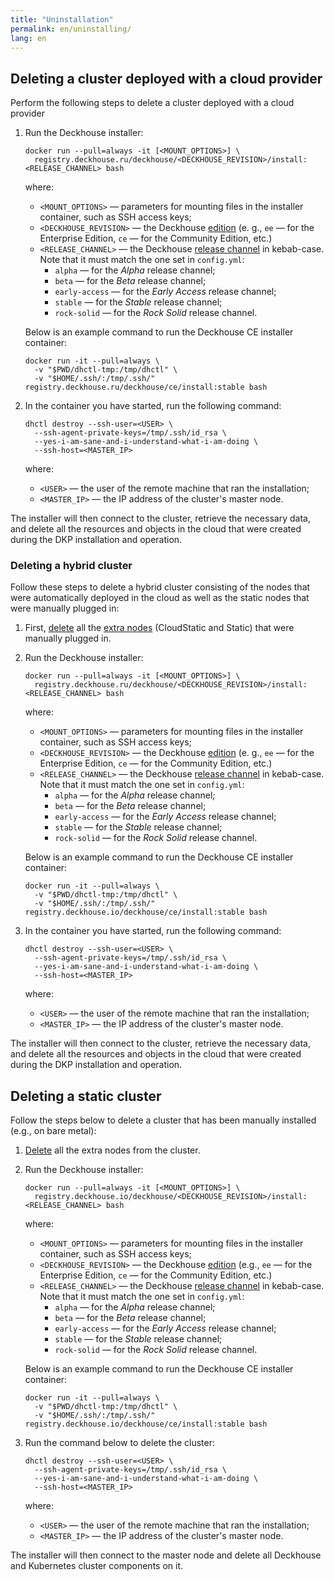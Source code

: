 ```yaml
---
title: "Uninstallation"
permalink: en/uninstalling/
lang: en
---
```


## Deleting a cluster deployed with a cloud provider

Perform the following steps to delete a cluster deployed with a cloud provider

1. Run the Deckhouse installer:

   ```shell
   docker run --pull=always -it [<MOUNT_OPTIONS>] \
     registry.deckhouse.ru/deckhouse/<DECKHOUSE_REVISION>/install:<RELEASE_CHANNEL> bash
   ```

   where:
   - `<MOUNT_OPTIONS>` — parameters for mounting files in the installer container, such as SSH access keys;
   - `<DECKHOUSE_REVISION>` — the Deckhouse [edition](../revision-comparison.html) (e. g., `ee` — for the Enterprise Edition, `ce` — for the Community Edition, etc.)
   - `<RELEASE_CHANNEL>` — the Deckhouse [release channel](../modules/002-deckhouse/configuration.html#parameters-releasechannel) in kebab-case. Note that it must match the one set in `config.yml`:
     - `alpha` — for the *Alpha* release channel;
     - `beta` — for the *Beta* release channel;
     - `early-access` — for the *Early Access* release channel;
     - `stable` — for the *Stable* release channel;
     - `rock-solid` — for the *Rock Solid* release channel.

   Below is an example command to run the Deckhouse CE installer container:

   ```shell
   docker run -it --pull=always \
     -v "$PWD/dhctl-tmp:/tmp/dhctl" \
     -v "$HOME/.ssh/:/tmp/.ssh/" registry.deckhouse.ru/deckhouse/ce/install:stable bash
   ```

1. In the container you have started, run the following command:

   ```shell
   dhctl destroy --ssh-user=<USER> \
     --ssh-agent-private-keys=/tmp/.ssh/id_rsa \
     --yes-i-am-sane-and-i-understand-what-i-am-doing \
     --ssh-host=<MASTER_IP>
   ```

   where:
   - `<USER>` — the user of the remote machine that ran the installation;
   - `<MASTER_IP>` — the IP address of the cluster's master node.

The installer will then connect to the cluster, retrieve the necessary data, and delete all the resources and objects in the cloud that were created during the DKP installation and operation.

### Deleting a hybrid cluster 

Follow these steps to delete a hybrid cluster consisting of the nodes that were automatically deployed in the cloud as well as the static nodes that were manually plugged in:

1. First, [delete](../modules/040-node-manager/faq.html#how-to-clean-up-a-node-for-adding-to-the-cluster) all the [extra nodes](../modules/040-node-manager/cr.html#nodegroup-v1-spec-nodetype) (CloudStatic and Static) that were manually plugged in.

2. Run the Deckhouse installer:

   ```shell
   docker run --pull=always -it [<MOUNT_OPTIONS>] \
     registry.deckhouse.ru/deckhouse/<DECKHOUSE_REVISION>/install:<RELEASE_CHANNEL> bash
   ```

   where:
   - `<MOUNT_OPTIONS>` — parameters for mounting files in the installer container, such as SSH access keys;
   - `<DECKHOUSE_REVISION>` — the Deckhouse [edition](../revision-comparison.html) (e. g., `ee` — for the Enterprise Edition, `ce` — for the Community Edition, etc.)
   - `<RELEASE_CHANNEL>` — the Deckhouse [release channel](../modules/002-deckhouse/configuration.html#parameters-releasechannel) in kebab-case. Note that it must match the one set in `config.yml`:
     - `alpha` — for the *Alpha* release channel;
     - `beta` — for the *Beta* release channel;
     - `early-access` — for the *Early Access* release channel;
     - `stable` — for the *Stable* release channel;
     - `rock-solid` — for the *Rock Solid* release channel.

   Below is an example command to run the Deckhouse CE installer container:

   ```shell
   docker run -it --pull=always \
     -v "$PWD/dhctl-tmp:/tmp/dhctl" \
     -v "$HOME/.ssh/:/tmp/.ssh/" registry.deckhouse.io/deckhouse/ce/install:stable bash
   ```

3. In the container you have started, run the following command:

   ```shell
   dhctl destroy --ssh-user=<USER> \
     --ssh-agent-private-keys=/tmp/.ssh/id_rsa \
     --yes-i-am-sane-and-i-understand-what-i-am-doing \
     --ssh-host=<MASTER_IP>
   ```

   where:
   - `<USER>` — the user of the remote machine that ran the installation;
   - `<MASTER_IP>` — the IP address of the cluster's master node.

The installer will then connect to the cluster, retrieve the necessary data, and delete all the resources and objects in the cloud that were created during the DKP installation and operation.

## Deleting a static cluster

Follow the steps below to delete a cluster that has been manually installed (e.g., on bare metal):

1. [Delete](../modules/040-node-manager/faq.html#how-to-clean-up-a-node-for-adding-to-the-cluster) all the extra nodes from the cluster.

1. Run the Deckhouse installer:

   ```shell
   docker run --pull=always -it [<MOUNT_OPTIONS>] \
     registry.deckhouse.io/deckhouse/<DECKHOUSE_REVISION>/install:<RELEASE_CHANNEL> bash
   ```

   where:
   - `<MOUNT_OPTIONS>` — parameters for mounting files in the installer container, such as SSH access keys;
   - `<DECKHOUSE_REVISION>` — the Deckhouse [edition](../revision-comparison.html) (e.g., `ee` — for the Enterprise Edition, `ce` — for the Community Edition, etc.)
   - `<RELEASE_CHANNEL>` — the Deckhouse [release channel](../modules/002-deckhouse/configuration.html#parameters-releasechannel) in kebab-case. Note that it must match the one set in `config.yml`:
     - `alpha` — for the *Alpha* release channel;
     - `beta` — for the *Beta* release channel;
     - `early-access` — for the *Early Access* release channel;
     - `stable` — for the *Stable* release channel;
     - `rock-solid` — for the *Rock Solid* release channel.

   Below is an example command to run the Deckhouse CE installer container:

   ```shell
   docker run -it --pull=always \
     -v "$PWD/dhctl-tmp:/tmp/dhctl" \
     -v "$HOME/.ssh/:/tmp/.ssh/" registry.deckhouse.io/deckhouse/ce/install:stable bash
   ```

1. Run the command below to delete the cluster:

   ```shell
   dhctl destroy --ssh-user=<USER> \
     --ssh-agent-private-keys=/tmp/.ssh/id_rsa \
     --yes-i-am-sane-and-i-understand-what-i-am-doing \
     --ssh-host=<MASTER_IP>
   ```

   where:
   - `<USER>` — the user of the remote machine that ran the installation;
   - `<MASTER_IP>` — the IP address of the cluster's master node.
     
The installer will then connect to the master node and delete all Deckhouse and Kubernetes cluster components on it.
